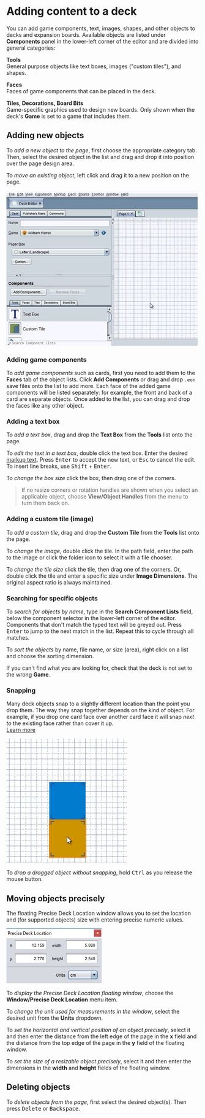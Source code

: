 # Adding content to a deck

You can add game components, text, images, shapes, and other objects to decks and expansion boards. Available objects are listed under **Components** panel in the lower-left corner of the editor and are divided into general categories:

**Tools**  
General purpose objects like text boxes, images ("custom tiles"), and shapes.

**Faces**  
Faces of game components that can be placed in the deck.

**Tiles, Decorations, Board Bits**  
Game-specific graphics used to design new boards. Only shown when the deck's **Game** is set to a game that includes them.

## Adding new objects

To *add a new object to the page*, first choose the appropriate category tab. Then, select the desired object in the list and drag and drop it into position over the page design area.

To *move an existing object*, left click and drag it to a new position on the page.

![animated example of adding a deck object](images/add-deck-obj.gif)

### Adding game components

To *add game components* such as cards, first you need to add them to the **Faces** tab of the object lists. Click **Add Components** or drag and drop `.eon` save files onto the list to add more. Each face of the added game components will be listed separately: for example, the front and back of a card are separate objects. Once added to the list, you can drag and drop the faces like any other object.

### Adding a text box

To *add a text box*, drag and drop the **Text Box** from the **Tools** list onto the page.

To *edit the text in a text box*, double click the text box. Enter the desired [markup text](um-gc-markup.md). Press <kbd>Enter</kbd> to accept the new text, or <kbd>Esc</kbd> to cancel the edit. To insert line breaks, use <kbd>Shift</kbd> + <kbd>Enter</kbd>.

To *change the box size* click the box, then drag one of the corners.

> If no resize corners or rotation handles are shown when you select an applicable object, choose **View/Object Handles** from the menu to turn them back on.

### Adding a custom tile (image)

To *add a custom tile*, drag and drop the **Custom Tile** from the **Tools** list onto the page.

To *change the image*, double click the tile. In the path field, enter the path to the image or click the folder icon to select it with a file chooser.

To *change the tile size* click the tile, then drag one of the corners. Or, double click the tile and enter a specific size under **Image Dimensions**. The original aspect ratio is always maintained.

### Searching for specific objects

To *search for objects by name*, type in the **Search Component Lists** field, below the component selector in the lower-left corner of the editor. Components that don't match the typed text will be greyed out. Press <kbd>Enter</kbd> to jump to the next match in the list. Repeat this to cycle through all matches.

To *sort the objects* by name, file name, or size (area), right click on a list and choose the sorting dimension.

If you can't find what you are looking for, check that the deck is not set to the wrong **Game**.

### Snapping

Many deck objects snap to a slightly different location than the point you drop them. The way they snap together depends on the kind of object. For example, if you drop one card face over another card face it will snap *next to* the existing face rather than cover it up.  
[Learn more](um-deck-snap.md)

![deck snapping example](images/deck-snap-demo.gif)

To *drop a dragged object without snapping*, hold <kbd>Ctrl</kbd> as you release the mouse button.

## Moving objects precisely

The floating Precise Deck Location window allows you to set the location and (for supported objects) size with entering precise numeric values.

![precise deck location window](images/deck-precise-location.png)

To *display the Precise Deck Location floating window*, choose the **Window/Precise Deck Location** menu item.

To *change the unit used for measurements in the window*, select the desired unit from the **Units** dropdown.

To *set the horizontal and vertical position of an object precisely*, select it and then enter the distance from the left edge of the page in the **x** field and the distance from the top edge of the page in the **y** field of the floating window.

To *set the size of a resizable object precisely*, select it and then enter the dimensions in the **width** and **height** fields of the floating window.

## Deleting objects

To *delete objects from the page*, first select the desired object(s). Then press <kbd>Delete</kbd> or <kbd>Backspace</kbd>.
